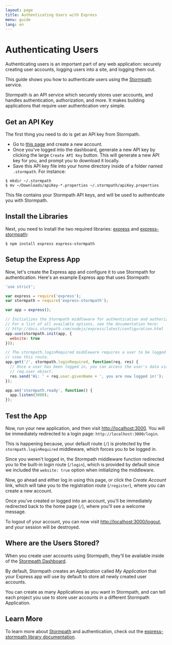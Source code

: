 ```yaml
---
layout: page
title: Authenticating Users with Express
menu: guide
lang: en
---
```


# Authenticating Users

Authenticating users is an important part of any web application: securely
creating user accounts, logging users into a site, and logging them out.

This guide shows you how to authenticate users using the
[Stormpath](https://stormpath.com/) service.

Stormpath is an API service which securely stores user accounts, and handles
authentication, authorization, and more.  It makes building applications that
require user authentication very simple.

<h2 id="get-an-api-key">Get an API Key</h2>

The first thing you need to do is get an API key from Stormpath.

- Go to [this page](https://api.stormpath.com/register) and create a new account.
- Once you've logged into the dashboard, generate a new API key by clicking the
  large `Create API Key` button. This will generate a new API key for you, and
  prompt you to download it locally.
- Save this API key file into your home directory inside of a folder named
  `.stormpath`.  For instance:

~~~console
$ mkdir ~/.stormpath
$ mv ~/Downloads/apiKey-*.properties ~/.stormpath/apiKey.properties
~~~

This file contains your Stormpath API keys, and will be used to authenticate you
with Stormpath.

<h2 id="install-the-libraries">Install the Libraries</h2>

Next, you need to install the two required libraries:
[express](https://www.npmjs.com/package/express) and
[express-stormpath](https://www.npmjs.com/package/express-stormpath):

~~~console
$ npm install express express-stormpath
~~~

<h2 id="setup-the-express-app">Setup the Express App</h2>

Now, let's create the Express app and configure it to use Stormpath for
authentication.  Here's an example Express app that uses Stormpath:

~~~js
'use strict';

var express = require('express');
var stormpath = require('express-stormpath');

var app = express();

// Initializes the Stormpath middleware for authentication and authorization.
// For a list of all available options, see the documentation here:
// http://docs.stormpath.com/nodejs/express/latest/configuration.html
app.use(stormpath.init(app, {
  website: true
}));

// The stormpath.loginRequired middleware requires a user to be logged in to
// view this route.
app.get('/', stormpath.loginRequired, function(req, res) {
  // Once a user has been logged in, you can access the user's data via the
  // req.user object.
  res.send('Hi: ' + req.user.givenName + ', you are now logged in!');
});

app.on('stormpath.ready', function() {
  app.listen(3000);
});
~~~

<h2 id="test-the-app">Test the App</h2>

Now, run your new application, and then visit [http://localhost:3000](http://localhost:3000).
You will be immediately redirected to a login page: `http://localhost:3000/login`.

This is happening because, your default route (`/`) is protected by the
`stormpath.loginRequired` middleware, which forces you to be logged in.

Since you weren't logged in, the Stormpath middleware function redirected you to
the built-in login route (`/login`), which is provided by default since we
included the `website: true` option when initializing the middleware.

Now, go ahead and either log in using this page, or click the *Create Account*
link, which will take you to the registration route (`/register`), where you can
create a new account.

Once you've created or logged into an account, you'll be immediately redirected
back to the home page (`/`), where you'll see a welcome message.

To logout of your account, you can now visit
[http://localhost:3000/logout](http://localhost:3000/logout), and your session
will be destroyed.

<h2 id="where-are-the-users-stored">Where are the Users Stored?</h2>

When you create user accounts using Stormpath, they'll be available inside of
the [Stormpath
Dashboard](https://api.stormpath.com/ui2/index.html#/applications).

By default, Stormpath creates an *Application* called *My Application* that your
Express app will use by default to store all newly created user accounts.

You can create as many Applications as you want in Stormpath, and can tell each
project you use to store user accounts in a different Stormpath Application.

<h2 id="learn-more">Learn More</h2>

To learn more about [Stormpath](https://stormpath.com) and authentication, check
out the [express-stormpath library documentation](http://docs.stormpath.com/nodejs/express/latest/).
